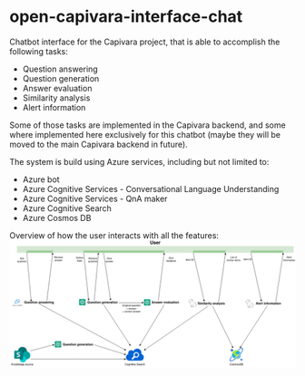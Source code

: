 # open-capivara-interface-chat

Chatbot interface for the Capivara project, that is able to accomplish the following tasks:
* Question answering
* Question generation
* Answer evaluation
* Similarity analysis
* Alert information

Some of those tasks are implemented in the Capivara backend, and some where implemented here exclusively for this chatbot (maybe they will be moved to the main Capivara backend in future).

The system is build using Azure services, including but not limited to:
* Azure bot
* Azure Cognitive Services - Conversational Language Understanding
* Azure Cognitive Services - QnA maker
* Azure Cognitive Search
* Azure Cosmos DB

Overview of how the user interacts with all the features:
![](docs/overview.png)
